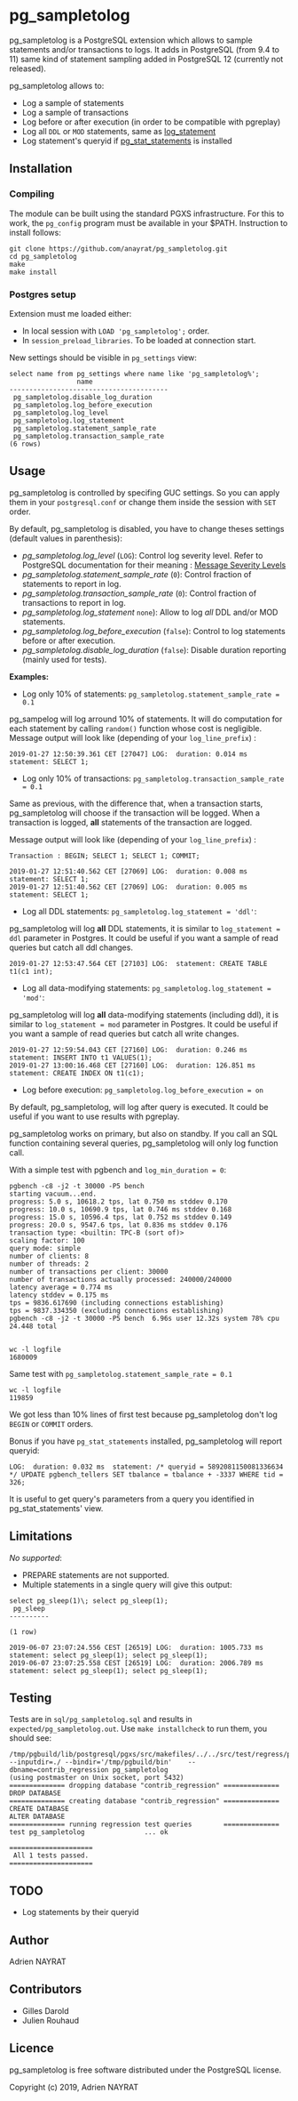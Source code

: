 # pg_sampletolog

pg_sampletolog is a PostgreSQL extension which allows to sample statements and/or transactions to logs. It adds in PostgreSQL (from 9.4 to 11) same kind of statement sampling added in PostgreSQL 12 (currently not released).

pg_sampletolog allows to:

  * Log a sample of statements
  * Log a sample of transactions
  * Log before or after execution (in order to be compatible with pgreplay)
  * Log all `DDL` or `MOD` statements, same as [log_statement](https://www.postgresql.org/docs/current/runtime-config-logging.html#GUC-LOG-STATEMENT)
  * Log statement's queryid if [pg_stat_statements](https://www.postgresql.org/docs/current/pgstatstatements.html) is installed



## Installation

### Compiling

The module can be built using the standard PGXS infrastructure. For this to work, the `pg_config` program must be available in your $PATH. Instruction to install follows:

```
git clone https://github.com/anayrat/pg_sampletolog.git
cd pg_sampletolog
make
make install
```

### Postgres setup

Extension must me loaded either:

  * In local session with `LOAD 'pg_sampletolog';` order.
  * In `session_preload_libraries`. To be loaded at connection start.

New settings should be visible in `pg_settings` view:

```
select name from pg_settings where name like 'pg_sampletolog%';
                 name                 
----------------------------------------
 pg_sampletolog.disable_log_duration
 pg_sampletolog.log_before_execution
 pg_sampletolog.log_level
 pg_sampletolog.log_statement
 pg_sampletolog.statement_sample_rate
 pg_sampletolog.transaction_sample_rate
(6 rows)
```


## Usage

pg_sampletolog is controlled by specifing GUC settings. So you can apply them in your `postgresql.conf` or change them inside the session with `SET` order.

By default, pg_sampletolog is disabled, you have to change theses settings (default values in parenthesis):

  * *pg_sampletolog.log_level* (`LOG`): Control log severity level. Refer to PostgreSQL documentation for their meaning : [Message Severity Levels](https://www.postgresql.org/docs/current/runtime-config-logging.html#RUNTIME-CONFIG-SEVERITY-LEVELS)
  * *pg_sampletolog.statement_sample_rate* (`0`): Control fraction of statements to report in log.
  * *pg_sampletolog.transaction_sample_rate* (`0`): Control fraction of transactions to report in log.
  * *pg_sampletolog.log_statement* `none`): Allow to log *all* DDL and/or MOD statements.
  * *pg_sampletolog.log_before_execution* (`false`): Control to log statements before or after execution.
  * *pg_sampletolog.disable_log_duration* (`false`): Disable duration reporting (mainly used for tests).


**Examples:**

  * Log only 10% of statements: `pg_sampletolog.statement_sample_rate = 0.1`

pg_sampelog will log arround 10% of statements. It will do computation for each statement by calling `random()` function whose cost is negligible. Message output will look like (depending of your `log_line_prefix`) :
```
2019-01-27 12:50:39.361 CET [27047] LOG:  duration: 0.014 ms  statement: SELECT 1;
```

  * Log only 10% of transactions: `pg_sampletolog.transaction_sample_rate = 0.1`

Same as previous, with the difference that, when a transaction starts, pg_sampletolog will choose if the transaction will be logged. When a transaction is logged, **all** statements of the transaction are logged.

Message output will look like (depending of your `log_line_prefix`) :
```
Transaction : BEGIN; SELECT 1; SELECT 1; COMMIT;

2019-01-27 12:51:40.562 CET [27069] LOG:  duration: 0.008 ms  statement: SELECT 1;
2019-01-27 12:51:40.562 CET [27069] LOG:  duration: 0.005 ms  statement: SELECT 1;
```

  * Log all DDL statements: `pg_sampletolog.log_statement = 'ddl'`:

pg_sampletolog will log **all** DDL statements, it is similar to `log_statement = ddl` parameter in Postgres. It could be useful if you want a sample of read queries but catch all ddl changes.

```
2019-01-27 12:53:47.564 CET [27103] LOG:  statement: CREATE TABLE t1(c1 int);
```

  * Log all data-modifying statements: `pg_sampletolog.log_statement = 'mod'`:

pg_sampletolog will log **all** data-modifying statements (including ddl), it is similar to `log_statement = mod` parameter in Postgres. It could be useful if you want a sample of read queries but catch all write changes.

```
2019-01-27 12:59:54.043 CET [27160] LOG:  duration: 0.246 ms  statement: INSERT INTO t1 VALUES(1);
2019-01-27 13:00:16.468 CET [27160] LOG:  duration: 126.851 ms  statement: CREATE INDEX ON t1(c1);
```

  * Log before execution: `pg_sampletolog.log_before_execution = on`

By default, pg_sampletolog, will log after query is executed. It could be useful if you want to use results with pgreplay.


pg_sampletolog works on primary, but also on standby. If you call an SQL function containing several queries, pg_sampletolog will only log function call.


With a simple test with pgbench and `log_min_duration = 0`:
```
pgbench -c8 -j2 -t 30000 -P5 bench
starting vacuum...end.
progress: 5.0 s, 10618.2 tps, lat 0.750 ms stddev 0.170
progress: 10.0 s, 10690.9 tps, lat 0.746 ms stddev 0.168
progress: 15.0 s, 10596.4 tps, lat 0.752 ms stddev 0.149
progress: 20.0 s, 9547.6 tps, lat 0.836 ms stddev 0.176
transaction type: <builtin: TPC-B (sort of)>
scaling factor: 100
query mode: simple
number of clients: 8
number of threads: 2
number of transactions per client: 30000
number of transactions actually processed: 240000/240000
latency average = 0.774 ms
latency stddev = 0.175 ms
tps = 9836.617690 (including connections establishing)
tps = 9837.334350 (excluding connections establishing)
pgbench -c8 -j2 -t 30000 -P5 bench  6.96s user 12.32s system 78% cpu 24.448 total


wc -l logfile
1680009
```

Same test with `pg_sampletolog.statement_sample_rate = 0.1`
```
wc -l logfile
119859
```

We got less than 10% lines of first test because pg_sampletolog don't log `BEGIN` or `COMMIT` orders.


Bonus if you have `pg_stat_statements` installed, pg_sampletolog will report queryid:
```
LOG:  duration: 0.032 ms  statement: /* queryid = 5892081150081336634 */ UPDATE pgbench_tellers SET tbalance = tbalance + -3337 WHERE tid = 326;
```

It is useful to get query's parameters from a query you identified in pg_stat_statements' view.

## Limitations

*No supported*:

  * PREPARE statements are not supported.
  * Multiple statements in a single query will give this output:

```
select pg_sleep(1)\; select pg_sleep(1);
 pg_sleep 
----------
 
(1 row)

2019-06-07 23:07:24.556 CEST [26519] LOG:  duration: 1005.733 ms  statement: select pg_sleep(1); select pg_sleep(1);
2019-06-07 23:07:25.558 CEST [26519] LOG:  duration: 2006.789 ms  statement: select pg_sleep(1); select pg_sleep(1);
```

## Testing

Tests are in `sql/pg_sampletolog.sql` and results in `expected/pg_sampletolog.out`.
Use `make installcheck` to run them, you should see:

```
/tmp/pgbuild/lib/postgresql/pgxs/src/makefiles/../../src/test/regress/pg_regress --inputdir=./ --bindir='/tmp/pgbuild/bin'    --dbname=contrib_regression pg_sampletolog
(using postmaster on Unix socket, port 5432)
============== dropping database "contrib_regression" ==============
DROP DATABASE
============== creating database "contrib_regression" ==============
CREATE DATABASE
ALTER DATABASE
============== running regression test queries        ==============
test pg_sampletolog               ... ok

=====================
 All 1 tests passed. 
=====================
```

## TODO

  * Log statements by their queryid

## Author

Adrien NAYRAT

## Contributors

  * Gilles Darold
  * Julien Rouhaud

## Licence

pg_sampletolog is free software distributed under the PostgreSQL license.

Copyright (c) 2019, Adrien NAYRAT

